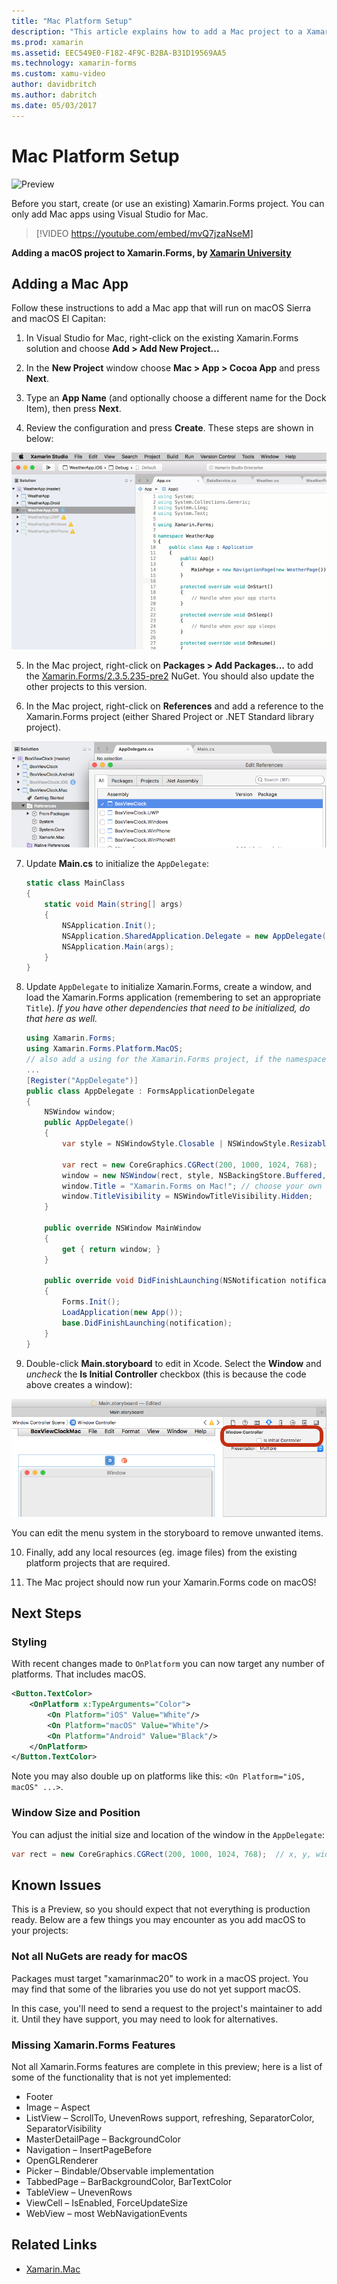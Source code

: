 ```yaml
---
title: "Mac Platform Setup"
description: "This article explains how to add a Mac project to a Xamarin.Forms project, that will produce an app capable of running on macOS Sierra and macOS El Capitan."
ms.prod: xamarin
ms.assetid: EEC549E0-F182-4F9C-B2BA-B31D19569AA5
ms.technology: xamarin-forms
ms.custom: xamu-video
author: davidbritch
ms.author: dabritch
ms.date: 05/03/2017
---
```


# Mac Platform Setup

![Preview](~/media/shared/preview.png)

Before you start, create (or use an existing) Xamarin.Forms project.
You can only add Mac apps using Visual Studio for Mac.

> [!VIDEO https://youtube.com/embed/mvQ7jzaNseM]

**Adding a macOS project to Xamarin.Forms, by [Xamarin University](https://university.xamarin.com/)**

## Adding a Mac App

Follow these instructions to add a Mac app that will run on macOS Sierra and macOS El Capitan:

1. In Visual Studio for Mac, right-click on the existing Xamarin.Forms solution and choose **Add > Add New Project...**

2. In the **New Project** window choose **Mac > App > Cocoa App** and press **Next**.

3. Type an **App Name** (and optionally choose a different name for the Dock Item), then press **Next**.

4. Review the configuration and press **Create**. These steps are shown in below:

  ![Animated instructions showing how to add a Cocoa app](mac-images/add-macos-proj.gif)

5. In the Mac project, right-click on **Packages > Add Packages...** to add the
  [Xamarin.Forms/2.3.5.235-pre2](https://www.nuget.org/packages/Xamarin.Forms/2.3.5.235-pre2) NuGet. You should also update the other projects to this version.

6. In the Mac project, right-click on **References** and add a reference to the Xamarin.Forms project (either Shared Project or .NET Standard library project).

  ![Add a reference to the Xamarin.Forms shared code project](mac-images/references-sml.png)

7. Update **Main.cs** to initialize the `AppDelegate`:

    ```csharp
    static class MainClass
    {
        static void Main(string[] args)
        {
            NSApplication.Init();
            NSApplication.SharedApplication.Delegate = new AppDelegate(); // add this line
            NSApplication.Main(args);
        }
    }
    ```

8. Update `AppDelegate` to initialize Xamarin.Forms, create a window, and load the Xamarin.Forms application (remembering to set an appropriate `Title`). _If you have other dependencies that need to be initialized, do that here as well._

    ```csharp
    using Xamarin.Forms;
    using Xamarin.Forms.Platform.MacOS;
    // also add a using for the Xamarin.Forms project, if the namespace is different to this file
    ...
    [Register("AppDelegate")]
    public class AppDelegate : FormsApplicationDelegate
    {
        NSWindow window;
        public AppDelegate()
        {
            var style = NSWindowStyle.Closable | NSWindowStyle.Resizable | NSWindowStyle.Titled;

            var rect = new CoreGraphics.CGRect(200, 1000, 1024, 768);
            window = new NSWindow(rect, style, NSBackingStore.Buffered, false);
            window.Title = "Xamarin.Forms on Mac!"; // choose your own Title here
            window.TitleVisibility = NSWindowTitleVisibility.Hidden;
        }

        public override NSWindow MainWindow
        {
            get { return window; }
        }

        public override void DidFinishLaunching(NSNotification notification)
        {
            Forms.Init();
            LoadApplication(new App());
            base.DidFinishLaunching(notification);
        }
    }
    ```

9. Double-click **Main.storyboard** to edit in Xcode. Select the **Window** and _uncheck_ the **Is Initial Controller** checkbox (this is because the code above creates a window):

  [![Uncheck the Is Initial Controller checkbox in Xcode](mac-images/xcode-init-controller-sml.png)](mac-images/xcode-init-controller.png#lightbox)

  You can edit the menu system in the storyboard to remove unwanted items.

10. Finally, add any local resources (eg. image files) from the existing platform projects that are required.

11. The Mac project should now run your Xamarin.Forms code on macOS!

## Next Steps

### Styling

With recent changes made to `OnPlatform` you can now target any number of platforms. That includes macOS.

```xml
<Button.TextColor>
    <OnPlatform x:TypeArguments="Color">
        <On Platform="iOS" Value="White"/>
        <On Platform="macOS" Value="White"/>
        <On Platform="Android" Value="Black"/>
    </OnPlatform>
</Button.TextColor>
```

Note you may also double up on platforms like this: `<On Platform="iOS, macOS" ...>`.

### Window Size and Position

You can adjust the initial size and location of the window in the `AppDelegate`:

```csharp
var rect = new CoreGraphics.CGRect(200, 1000, 1024, 768);  // x, y, width, height
```

## Known Issues

This is a Preview, so you should expect that not everything is production ready. Below are a few things you may encounter as you add macOS to your projects:

### Not all NuGets are ready for macOS

Packages must target "xamarinmac20" to work in a macOS project. You may find that some of the libraries you use do not yet support macOS.

In this case, you'll need to send a request to the project's maintainer to add it. Until they have support, you may need to look for alternatives.

### Missing Xamarin.Forms Features

Not all Xamarin.Forms features are complete in this preview; here is a list of some of the functionality that is not yet implemented:

* Footer
* Image – Aspect
* ListView – ScrollTo, UnevenRows support, refreshing, SeparatorColor, SeparatorVisibility
* MasterDetailPage – BackgroundColor
* Navigation – InsertPageBefore
* OpenGLRenderer
* Picker – Bindable/Observable implementation
* TabbedPage – BarBackgroundColor, BarTextColor
* TableView – UnevenRows
* ViewCell – IsEnabled, ForceUpdateSize
* WebView – most WebNavigationEvents


## Related Links

- [Xamarin.Mac](~/mac/index.yml)
